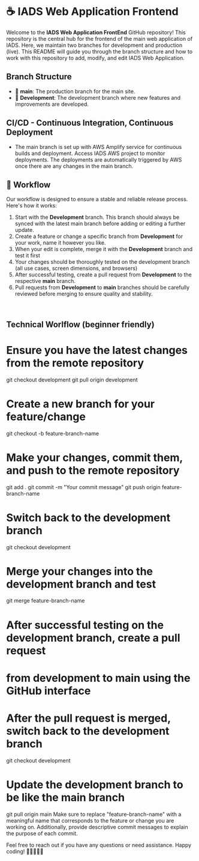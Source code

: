 # ☕️ IADS Web Application Frontend

Welcome to the **IADS Web Application FrontEnd** GitHub repository! This repository is the central hub for the frontend of the main web application of IADS. Here, we maintain two branches for development and production (live). This README will guide you through the branch structure and how to work with this repository to add, modify, and edit IADS Web Application.

## Branch Structure
- 🚀 **main**: The production branch for the main site.
- 🌱 **Development**: The development branch where new features and improvements are developed.

## CI/CD - Continuous Integration, Continuous Deployment
- The main branch is set up with AWS Amplify service for continuous builds and deployment. Access IADS AWS project to monitor deployments. The deployments are automatically triggered by AWS once there are any changes in the main branch.

## 🚨 Workflow
Our workflow is designed to ensure a stable and reliable release process. Here's how it works:

1. Start with the **Development** branch. This branch should always be synced with the latest main branch before adding or editing a further update.
2. Create a feature or change a specific branch from **Development** for your work, name it however you like.
3. When your edit is complete, merge it with the **Development** branch and test it first
4. Your changes should be thoroughly tested on the development branch (all use cases, screen dimensions, and browsers)
5. After successful testing, create a pull request from **Development** to the respective **main** branch.
7. Pull requests from **Development** to **main** branches should be carefully reviewed before merging to ensure quality and stability.

<br />

## Technical Worlflow (beginner friendly)
# Ensure you have the latest changes from the remote repository
git checkout development
git pull origin development

# Create a new branch for your feature/change
git checkout -b feature-branch-name

# Make your changes, commit them, and push to the remote repository
git add .
git commit -m "Your commit message"
git push origin feature-branch-name

# Switch back to the development branch
git checkout development

# Merge your changes into the development branch and test
git merge feature-branch-name

# After successful testing on the development branch, create a pull request
# from development to main using the GitHub interface

# After the pull request is merged, switch back to the development branch
git checkout development

# Update the development branch to be like the main branch
git pull origin main
Make sure to replace "feature-branch-name" with a meaningful name that corresponds to the feature or change you are working on. Additionally, provide descriptive commit messages to explain the purpose of each commit.

Feel free to reach out if you have any questions or need assistance. Happy coding! 🚀👩‍💻👨‍💻

